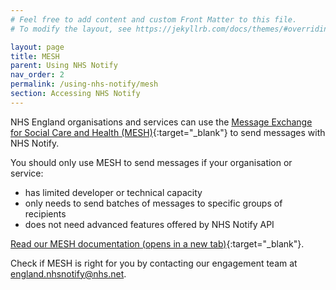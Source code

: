 ```yaml
---
# Feel free to add content and custom Front Matter to this file.
# To modify the layout, see https://jekyllrb.com/docs/themes/#overriding-theme-defaults

layout: page
title: MESH
parent: Using NHS Notify
nav_order: 2
permalink: /using-nhs-notify/mesh
section: Accessing NHS Notify
---
```


NHS England organisations and services can use the [Message Exchange for Social Care and Health (MESH)](https://digital.nhs.uk/services/message-exchange-for-social-care-and-health-mesh){:target="_blank"} to send messages with NHS Notify.

You should only use MESH to send messages if your organisation or service:

- has limited developer or technical capacity
- only needs to send batches of messages to specific groups of recipients
- does not need advanced features offered by NHS Notify API

[Read our MESH documentation (opens in a new tab)](https://digital.nhs.uk/developer/api-catalogue/nhs-notify-mesh){:target="_blank"}.

Check if MESH is right for you by contacting our engagement team at <england.nhsnotify@nhs.net>.

